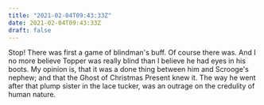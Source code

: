 ```yaml
---
title: "2021-02-04T09:43:33Z"
date: 2021-02-04T09:43:33Z
draft: false
---
```


Stop!  There was first a game of blindman's buff.  Of course there was.
And I no more believe Topper was really blind than I believe he had eyes
in his boots.  My opinion is, that it was a done thing between him and
Scrooge's nephew; and that the Ghost of Christmas Present knew it.  The
way he went after that plump sister in the lace tucker, was an outrage
on the credulity of human nature.

